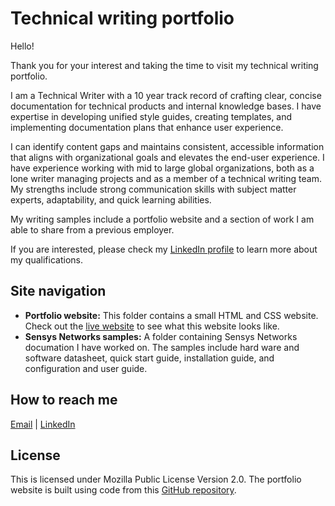 # Technical writing portfolio
Hello!

Thank you for your interest and taking the time to visit my technical writing portfolio.

I am a Technical Writer with a 10 year track record of crafting clear, concise documentation for technical products and internal knowledge bases. I have expertise in developing unified style guides, creating templates, and implementing documentation plans that enhance user experience. 

I can identify content gaps and maintains consistent, accessible information that aligns with organizational goals and elevates the end-user experience. I have experience working with mid to large global organizations, both as a lone writer managing projects and as a member of a technical writing team. My strengths include strong communication skills with subject matter experts, adaptability, and quick learning abilities. 

My writing samples include a portfolio website and a section of work I am able to share from a previous employer.

If you are interested, please check my [LinkedIn profile](https://www.linkedin.com/in/meganvalen/) to learn more about my qualifications.

## Site navigation
* **Portfolio website:** This folder contains a small HTML and CSS website. Check out the [live website](https://wtd-basic-portfolio.netlify.app/) to see what this website looks like.
* **Sensys Networks samples:** A folder containing Sensys Networks documation I have worked on. The samples include hard ware and software datasheet, quick start guide, installation guide, and configuration and user guide. 

## How to reach me
[Email](meg.valenzuela@gmail.com) | [LinkedIn](https://www.linkedin.com/in/meganvalen/)

## License
This is licensed under Mozilla Public License Version 2.0. The portfolio website is built using code from this [GitHub repository](https://github.com/bobby-pancakes/basic-portfolio.git). 
